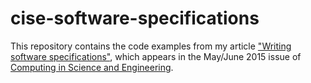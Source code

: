 cise-software-specifications
============================

This repository contains the code examples from my article ["Writing
software specifications"](http://doi.ieeecomputersociety.org/10.1109/MCSE.2015.64),
which appears in the May/June 2015 issue of
[Computing in Science and Engineering](http://cisemagazine.org/).

